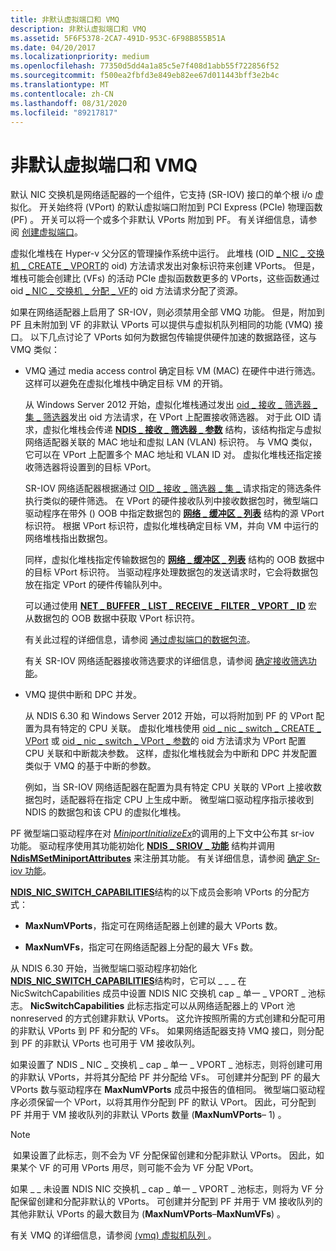 ```yaml
---
title: 非默认虚拟端口和 VMQ
description: 非默认虚拟端口和 VMQ
ms.assetid: 5F6F5378-2CA7-491D-953C-6F98B855B51A
ms.date: 04/20/2017
ms.localizationpriority: medium
ms.openlocfilehash: 77350d5dd4a1a85c5e7f408d1abb55f722856f52
ms.sourcegitcommit: f500ea2fbfd3e849eb82ee67d011443bff3e2b4c
ms.translationtype: MT
ms.contentlocale: zh-CN
ms.lasthandoff: 08/31/2020
ms.locfileid: "89217817"
---
```

# <a name="nondefault-virtual-ports-and-vmq"></a>非默认虚拟端口和 VMQ


默认 NIC 交换机是网络适配器的一个组件，它支持 (SR-IOV) 接口的单个根 i/o 虚拟化。 开关始终将 (VPort) 的默认虚拟端口附加到 PCI Express (PCIe) 物理函数 (PF) 。 开关可以将一个或多个非默认 VPorts 附加到 PF。 有关详细信息，请参阅 [创建虚拟端口](creating-a-virtual-port.md)。

虚拟化堆栈在 Hyper-v 父分区的管理操作系统中运行。 此堆栈 (OID [ \_ NIC \_ 交换机 \_ CREATE \_ VPORT](./oid-nic-switch-create-vport.md)的 oid) 方法请求发出对象标识符来创建 VPorts。 但是，堆栈可能会创建比 (VFs) 的活动 PCIe 虚拟函数数更多的 VPorts，这些函数通过 oid [ \_ NIC \_ 交换机 \_ 分配 \_ VF](./oid-nic-switch-allocate-vf.md)的 oid 方法请求分配了资源。

如果在网络适配器上启用了 SR-IOV，则必须禁用全部 VMQ 功能。 但是，附加到 PF 且未附加到 VF 的非默认 VPorts 可以提供与虚拟机队列相同的功能 (VMQ) 接口。 以下几点讨论了 VPorts 如何为数据包传输提供硬件加速的数据路径，这与 VMQ 类似：

-   VMQ 通过 media access control 确定目标 VM (MAC) 在硬件中进行筛选。 这样可以避免在虚拟化堆栈中确定目标 VM 的开销。

    从 Windows Server 2012 开始，虚拟化堆栈通过发出 [oid \_ 接收 \_ 筛选器 \_ 集 \_ 筛选器](./oid-receive-filter-set-filter.md)发出 oid 方法请求，在 VPort 上配置接收筛选器。 对于此 OID 请求，虚拟化堆栈会传递 [**NDIS \_ 接收 \_ 筛选器 \_ 参数**](/windows-hardware/drivers/ddi/ntddndis/ns-ntddndis-_ndis_receive_filter_parameters) 结构，该结构指定与虚拟网络适配器关联的 MAC 地址和虚拟 LAN (VLAN) 标识符。 与 VMQ 类似，它可以在 VPort 上配置多个 MAC 地址和 VLAN ID 对。 虚拟化堆栈还指定接收筛选器将设置到的目标 VPort。

    SR-IOV 网络适配器根据通过 [OID \_ 接收 \_ 筛选器 \_ 集 \_ ](./oid-receive-filter-set-filter.md) 请求指定的筛选条件执行类似的硬件筛选。 在 VPort 的硬件接收队列中接收数据包时，微型端口驱动程序在带外 () OOB 中指定数据包的 [**网络 \_ 缓冲区 \_ 列表**](/windows-hardware/drivers/ddi/ndis/ns-ndis-_net_buffer_list) 结构的源 VPort 标识符。 根据 VPort 标识符，虚拟化堆栈确定目标 VM，并向 VM 中运行的网络堆栈指出数据包。

    同样，虚拟化堆栈指定传输数据包的 [**网络 \_ 缓冲区 \_ 列表**](/windows-hardware/drivers/ddi/ndis/ns-ndis-_net_buffer_list) 结构的 OOB 数据中的目标 VPort 标识符。 当驱动程序处理数据包的发送请求时，它会将数据包放在指定 VPort 的硬件传输队列中。

    可以通过使用 [**NET \_ BUFFER \_ LIST \_ RECEIVE \_ FILTER \_ VPORT \_ ID**](/windows-hardware/drivers/ddi/ndis/nf-ndis-net_buffer_list_receive_filter_vport_id) 宏从数据包的 OOB 数据中获取 VPort 标识符。

    有关此过程的详细信息，请参阅 [通过虚拟端口的数据包流](packet-flow-over-a-virtual-port.md)。

    有关 SR-IOV 网络适配器接收筛选要求的详细信息，请参阅 [确定接收筛选功能](determining-receive-filtering-capabilities.md)。

-   VMQ 提供中断和 DPC 并发。

    从 NDIS 6.30 和 Windows Server 2012 开始，可以将附加到 PF 的 VPort 配置为具有特定的 CPU 关联。 虚拟化堆栈使用 [oid \_ nic \_ switch \_ CREATE \_ VPort](./oid-nic-switch-create-vport.md) 或 [oid \_ nic \_ switch \_ VPort \_ 参数](./oid-nic-switch-vport-parameters.md)的 oid 方法请求为 VPort 配置 CPU 关联和中断裁决参数。 这样，虚拟化堆栈就会为中断和 DPC 并发配置类似于 VMQ 的基于中断的参数。

    例如，当 SR-IOV 网络适配器在配置为具有特定 CPU 关联的 VPort 上接收数据包时，适配器将在指定 CPU 上生成中断。 微型端口驱动程序指示接收到 NDIS 的数据包和该 CPU 的虚拟化堆栈。

PF 微型端口驱动程序在对 [*MiniportInitializeEx*](/windows-hardware/drivers/ddi/ndis/nc-ndis-miniport_initialize)的调用的上下文中公布其 sr-iov 功能。 驱动程序使用其功能初始化 [**NDIS \_ SRIOV \_ 功能**](/windows-hardware/drivers/ddi/ntddndis/ns-ntddndis-_ndis_sriov_capabilities) 结构并调用 [**NdisMSetMiniportAttributes**](/windows-hardware/drivers/ddi/ndis/nf-ndis-ndismsetminiportattributes) 来注册其功能。 有关详细信息，请参阅 [确定 Sr-iov 功能](determining-sr-iov-capabilities.md)。

[**NDIS_NIC_SWITCH_CAPABILITIES**](/windows-hardware/drivers/ddi/ntddndis/ns-ntddndis-_ndis_nic_switch_capabilities)结构的以下成员会影响 VPorts 的分配方式：

-   **MaxNumVPorts**，指定可在网络适配器上创建的最大 VPorts 数。

-   **MaxNumVFs**，指定可在网络适配器上分配的最大 VFs 数。

从 NDIS 6.30 开始，当微型端口驱动程序初始化[**NDIS_NIC_SWITCH_CAPABILITIES**](/windows-hardware/drivers/ddi/ntddndis/ns-ntddndis-_ndis_nic_switch_capabilities)结构时，它可以 \_ \_ \_ 在 NicSwitchCapabilities 成员中设置 NDIS NIC 交换机 cap \_ 单一 \_ VPORT \_ 池标志。 **NicSwitchCapabilities** 此标志指定可以从网络适配器上的 VPort 池 nonreserved 的方式创建非默认 VPorts。 这允许按照所需的方式创建和分配可用的非默认 VPorts 到 PF 和分配的 VFs。 如果网络适配器支持 VMQ 接口，则分配到 PF 的非默认 VPorts 也可用于 VM 接收队列。

如果设置了 NDIS \_ NIC \_ 交换机 \_ cap \_ 单一 \_ VPORT \_ 池标志，则将创建可用的非默认 VPorts，并将其分配给 PF 并分配给 VFs。 可创建并分配到 PF 的最大 VPorts 数与驱动程序在 **MaxNumVPorts** 成员中报告的值相同。 微型端口驱动程序必须保留一个 VPort，以将其用作分配到 PF 的默认 VPort。 因此，可分配到 PF 并用于 VM 接收队列的非默认 VPorts 数量 (**MaxNumVPorts**– 1) 。

> [!NOTE]
> 如果设置了此标志，则不会为 VF 分配保留创建和分配非默认 VPorts。 因此，如果某个 VF 的可用 VPorts 用尽，则可能不会为 VF 分配 VPort。 

如果 \_ \_ 未设置 NDIS NIC 交换机 \_ cap \_ 单一 \_ VPORT \_ 池标志，则将为 VF 分配保留创建和分配非默认的 VPorts。 可创建并分配到 PF 并用于 VM 接收队列的其他非默认 VPorts 的最大数目为 (**MaxNumVPorts**–**MaxNumVFs**) 。

有关 VMQ 的详细信息，请参阅 [ (vmq) 虚拟机队列 ](virtual-machine-queue--vmq-.md)。